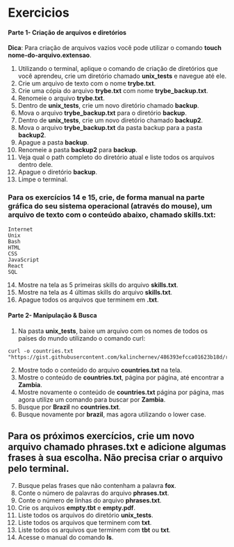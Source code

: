 # Exercicios

#### Parte 1- Criação de arquivos e diretórios

**Dica**: Para criação de arquivos vazios você pode utilizar o comando **touch nome-do-arquivo.extensao**.
1. Utilizando o terminal, aplique o comando de criação de diretórios que você aprendeu, crie um diretório chamado **unix_tests** e navegue até ele.
2. Crie um arquivo de texto com o nome **trybe.txt**.
3. Crie uma cópia do arquivo **trybe.txt** com nome **trybe_backup.txt**.
4. Renomeie o arquivo **trybe.txt**.
5. Dentro de **unix_tests**, crie um novo diretório chamado **backup**.
6. Mova o arquivo **trybe_backup.txt** para o diretório **backup**.
7. Dentro de **unix_tests**, crie um novo diretório chamado **backup2**.
8. Mova o arquivo **trybe_backup.txt** da pasta backup para a pasta **backup2**.
9. Apague a pasta **backup**.
10. Renomeie a pasta **backup2** para **backup**.
11. Veja qual o path completo do diretório atual e liste todos os arquivos dentro dele.
12. Apague o diretório **backup**.
13. Limpe o terminal.

### Para os exercícios 14 e 15, crie, de forma manual na parte gráfica do seu sistema operacional (através do mouse), um arquivo de texto com o conteúdo abaixo, chamado skills.txt:
```
Internet
Unix
Bash
HTML
CSS
JavaScript
React
SQL
```
14. Mostre na tela as 5 primeiras skills do arquivo **skills.txt**.
15. Mostre na tela as 4 últimas skills do arquivo **skills.txt**.
16. Apague todos os arquivos que terminem em **.txt**.




#### Parte 2- Manipulação & Busca

1. Na pasta **unix_tests**, baixe um arquivo com os nomes de todos os países do mundo utilizando o comando curl:
```
curl -o countries.txt "https://gist.githubusercontent.com/kalinchernev/486393efcca01623b18d/raw/daa24c9fea66afb7d68f8d69f0c4b8eeb9406e83/countries"
```
2. Mostre todo o conteúdo do arquivo **countries.txt** na tela.
3. Mostre o conteúdo de **countries.txt**, página por página, até encontrar a **Zambia**.
4. Mostre novamente o conteúdo de **countries.txt** página por página, mas agora utilize um comando para buscar por **Zambia**.
5. Busque por **Brazil** no **countries.txt**.
6. Busque novamente por **brazil**, mas agora utilizando o lower case.
## Para os próximos exercícios, crie um novo arquivo chamado phrases.txt e adicione algumas frases à sua escolha. Não precisa criar o arquivo pelo terminal.
7. Busque pelas frases que não contenham a palavra **fox**.
8. Conte o número de palavras do arquivo **phrases.txt**.
9. Conte o número de linhas do arquivo **phrases.txt**.
10. Crie os arquivos **empty.tbt** e **empty.pdf**.
11. Liste todos os arquivos do diretório **unix_tests**.
12. Liste todos os arquivos que terminem com **txt**.
13. Liste todos os arquivos que terminem com **tbt** ou **txt**.
14. Acesse o manual do comando **ls**.


